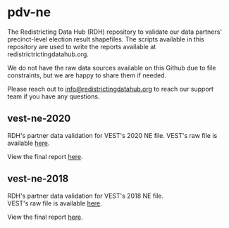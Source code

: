 # pdv-ne

The Redistricting Data Hub (RDH) repository to validate our data partners' precinct-level election result shapefiles. The scripts available in this repository are used to write the reports available at redistrictrictingdatahub.org.

We do not have the raw data sources available on this Github due to file constraints, but we are happy to share them if needed.

Please reach out to [info@redistrictingdatahub.org](mailto:info@redistrictingdatahub.org) to reach our support team if you have any questions.

## vest-ne-2020

RDH's partner data validation for VEST's 2020 NE file. 
VEST's raw file is available [here](https://dataverse.harvard.edu/file.xhtml?fileId=4931791&version=21.0).  

View the final report [here](https://redistrictingdatahub.org/dataset/vest-2020-nebraska-precinct-boundaries-and-election-results/).

## vest-ne-2018

RDH's partner data validation for VEST's 2018 NE file.   
VEST's raw file is available [here](https://dataverse.harvard.edu/file.xhtml?fileId=4931784&version=48.0).  

View the final report [here](https://redistrictingdatahub.org/dataset/vest-2018-nebraska-precinct-and-election-results/).
